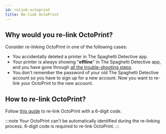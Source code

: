 ```yaml
---
id: relink-octoprint
title: Re-link OctoPrint
---
```


## Why would you re-link OctoPrint?

Consider re-linking OctoPrint in one of the following cases:

* You accidentally deleted a printer in The Spaghetti Detective app.
* Your printer is always showing "**offline**" in The Spaghetti Detective app, and you have gone through [all the trouble-shooting steps](/docs/user_guides/troubleshoot-server-connection-issues).
* You don't remember the password of your old The Spaghetti Detective account so you have to sign up for a new account. Now you want to re-link your OctoPrint to the new account.

## How to re-link OctoPrint?

Follow [this guide](/docs/user_guides/octoprint-plugin-setup-manual-link/) to re-link OctoPrint with a 6-digit code.

:::note
Your OctoPrint can't be automatically identified during the re-linking process. 6-digit code is required to re-link OctoPrint.
:::